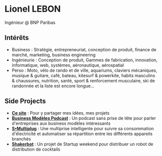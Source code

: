# Lionel LEBON
Ingénieur @ BNP Paribas

## Intérêts
- Business
: Stratégie, entrepreneuriat, conception de produit, finance de marché, marketing, business engineering
- Ingénieurie
: Conception de produit, Gammes de fabrication, innovation, informatique, web, systèmes, aéronautique, aérospatial
- Perso
: Moto, vélo de rando et de ville, aquariums, claviers mécaniques, musique & guitare, café, bateau, kitesurf & powerkite, habits masculins & chaussures, nutrition, santé, sport & renforcement musculaire, ski de randonnée et la liste est encore longue...

## Side Projects
- **[Ce site](https://lionellebon.com)**
: Pour y partager mes idées, mes projets
- **[Business Modèles Podcast](http://businessmodeles.fr)**
: Un podcast sans prise de tête pour parler d'entreprises aux business modèles intéressants
- **[S•Multiplug](https://www.kisskissbankbank.com/fr/projects/s-multiplug-la-multiprise-intelligente-avec-arts-et-metiers-a-metz)**
: Une multiprise intelligente pour suivre sa consommation d'électricité et automatiser sa répartition entre les différents appareils branchés
- **[Shakerbot](https://mailchi.mp/798633be4238/shakerbot?fbclid=IwAR3d6aZWzmwPbonkywdQyFzgahC0esA4oUYLi6FeOLeR2nqpxfIzjXsBq7s)**
: Un projet de Startup weekend pour distribuer un robot de distribution de cocktails


